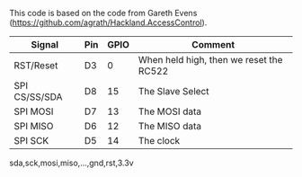 
This code is based on the code from Gareth Evens (https://github.com/agrath/Hackland.AccessControl).

| Signal        | Pin | GPIO | Comment                                 |
| ------------- | --- | ---- | --------------------------------------- |
| RST/Reset     | D3  | 0    | When held high, then we reset the RC522 |
| SPI CS/SS/SDA | D8  | 15   | The Slave Select                        |
| SPI MOSI      | D7  | 13   | The MOSI data                           |
| SPI MISO      | D6  | 12   | The MISO data                           |
| SPI SCK       | D5  | 14   | The clock                               |

sda,sck,mosi,miso,...,gnd,rst,3.3v

